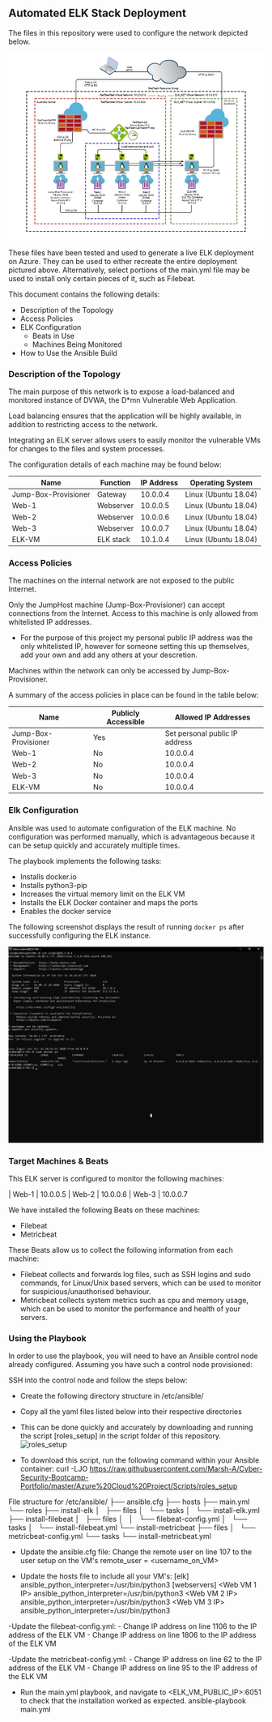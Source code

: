 ## Automated ELK Stack Deployment

The files in this repository were used to configure the network depicted below. 

![Network Diagram](Images/Azure_Project_Diagram.JPG)

These files have been tested and used to generate a live ELK deployment on Azure. They can be used to either recreate the entire deployment pictured above. Alternatively, select portions of the main.yml file may be used to install only certain pieces of it, such as Filebeat.

This document contains the following details:
- Description of the Topology
- Access Policies
- ELK Configuration
  - Beats in Use
  - Machines Being Monitored
- How to Use the Ansible Build


### Description of the Topology

The main purpose of this network is to expose a load-balanced and monitored instance of DVWA, the D*mn Vulnerable Web Application.

Load balancing ensures that the application will be highly available, in addition to restricting access to the network.

Integrating an ELK server allows users to easily monitor the vulnerable VMs for changes to the files and system processes.

The configuration details of each machine may be found below:

| Name                 | Function  | IP Address | Operating System     |
|----------------------|-----------|------------|----------------------|
| Jump-Box-Provisioner | Gateway   | 10.0.0.4   | Linux (Ubuntu 18.04) |
| Web-1                | Webserver | 10.0.0.5   | Linux (Ubuntu 18.04) |
| Web-2                | Webserver | 10.0.0.6   | Linux (Ubuntu 18.04) |
| Web-3                | Webserver | 10.0.0.7   | Linux (Ubuntu 18.04) |
| ELK-VM               | ELK stack | 10.1.0.4   | Linux (Ubuntu 18.04) |

### Access Policies

The machines on the internal network are not exposed to the public Internet. 

Only the JumpHost machine (Jump-Box-Provisioner) can accept connections from the Internet. Access to this machine is only allowed from whitelisted IP addresses.
- For the purpose of this project my personal public IP address was the only whitelisted IP, however for someone setting this up themselves, add your own and add any others at your descretion.

Machines within the network can only be accessed by Jump-Box-Provisioner.

A summary of the access policies in place can be found in the table below:

| Name                 | Publicly Accessible | Allowed IP Addresses           |
|----------------------|---------------------|--------------------------------|
| Jump-Box-Provisioner | Yes                 | Set personal public IP address |
| Web-1                | No                  | 10.0.0.4                       |
| Web-2                | No                  | 10.0.0.4                       |
| Web-3                | No                  | 10.0.0.4                       |
| ELK-VM               | No                  | 10.0.0.4                       |

### Elk Configuration

Ansible was used to automate configuration of the ELK machine. No configuration was performed manually, which is advantageous because it can be setup quickly and accurately multiple times.

The playbook implements the following tasks:
- Installs docker.io
- Installs python3-pip
- Increases the virtual memory limit on the ELK VM
- Installs the ELK Docker container and maps the ports
- Enables the docker service

The following screenshot displays the result of running `docker ps` after successfully configuring the ELK instance.

![docker ps](Images/docker_ps_output.png)

### Target Machines & Beats
This ELK server is configured to monitor the following machines:

| Web-1  | 10.0.0.5
| Web-2  | 10.0.0.6
| Web-3  | 10.0.0.7

We have installed the following Beats on these machines:
- Filebeat
- Metricbeat

These Beats allow us to collect the following information from each machine:

- Filebeat collects and forwards log files, such as SSH logins and sudo commands, for Linux/Unix based servers, which can be used to monitor for suspicious/unauthorised behaviour.
- Metricbeat collects system metrics such as cpu and memory usage, which can be used to monitor the performance and health of your servers.

### Using the Playbook
In order to use the playbook, you will need to have an Ansible control node already configured. Assuming you have such a control node provisioned: 

SSH into the control node and follow the steps below:

- Create the following directory structure in /etc/ansible/
- Copy all the yaml files listed below into their respective directories
- This can be done quickly and accurately by downloading and running the script [roles_setup] in the script folder of this repository.
![roles_setup](scripts/roles_setup)

- To download this script, run the following command within your Ansible container:
curl -LJO https://raw.githubusercontent.com/Marsh-A/Cyber-Security-Bootcamp-Portfolio/master/Azure%20Cloud%20Project/Scripts/roles_setup

File structure for /etc/ansible/
├── ansible.cfg
├── hosts
├── main.yml
└── roles
    ├── install-elk
    │   ├── files
    │   └── tasks
    │       └── install-elk.yml
    ├── install-filebeat
    │   ├── files
    │   │   └── filebeat-config.yml
    │   └── tasks
    │       └── install-filebeat.yml
    └── install-metricbeat
        ├── files
        │   └── metricbeat-config.yml
        └── tasks
            └── install-metricbeat.yml


- Update the ansible.cfg file:
       Change the remote user on line 107 to the user setup on the VM's
       remote_user = <username_on_VM>

- Update the hosts file to include all your VM's:
      [elk]
      <ELK VM IP> ansible_python_interpreter=/usr/bin/python3
      [webservers]
      <Web VM 1 IP> ansible_python_interpreter=/usr/bin/python3
      <Web VM 2 IP> ansible_python_interpreter=/usr/bin/python3
      <Web VM 3 IP> ansible_python_interpreter=/usr/bin/python3  

-Update the filebeat-config.yml:
    - Change IP address on line 1106 to the IP address of the ELK VM
    - Change IP address on line 1806 to the IP address of the ELK VM

-Update the metricbeat-config.yml:
    - Change IP address on line 62 to the IP address of the ELK VM
    - Change IP address on line 95 to the IP address of the ELK VM

- Run the main.yml playbook, and navigate to <ELK_VM_PUBLIC_IP>:6051 to check that the installation worked as expected.
    ansible-playbook main.yml

